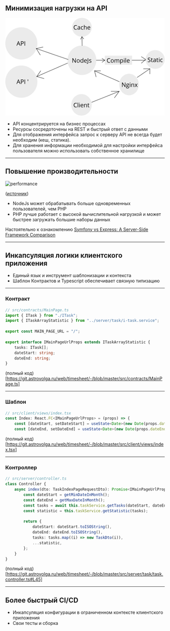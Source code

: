 ## Минимизация нагрузки на API

![scheme](./scheme.png)

-  API концентрируется на бизнес процессах
-  Ресурсы сосредоточены на REST и быстрый ответ с данными
-  Для отображения интерфейса запрос к серверу API не всегда будет необходим (кеш, статика). 
-  Для хранения информации необходимой для настройки интерфейса пользователя можно использовать собственное хранилище 

---

## Повышение производительности

![performance](https://miro.medium.com/max/512/0*R5D3K-zTNv6xpwZg)

([источник](https://medium.com/@yuiltripathee/node-js-vs-php-comparison-get-the-job-done-purpose-d3d63351ea8a))

-  NodeJs может обрабатывать больше одновременных пользователей, чем PHP
-  PHP лучше работает с высокой вычислительной нагрузкой и может быстрее загружать большие наборы данных

Настоятельно к ознакомлению [Symfony vs Express: A Server-Side Framework Comparison](https://www.diva-portal.org/smash/get/diva2:1327290/FULLTEXT01.pdf)
 
---

## Инкапсуляция логики клиентского приложения

-  Единый язык и инструмент шаблонизации и контекста 
-  Шаблон Контрактов и Typescript обеспечивает связную типизацию

---

### Контракт 

```typescript
// src/contracts/MainPage.ts
import { ITask } from "./ITask";
import { ITaskArrayStatistic } from "../server/task/i-task.service";

export const MAIN_PAGE_URL = "/";

export interface IMainPageUrlProps extends ITaskArrayStatistic {
    tasks: ITask[];
    dateStart: string;
    dateEnd: string;
}
```
(полный код)[https://git.astrovolga.ru/web/timesheet/-/blob/master/src/contracts/MainPage.ts]

---

### Шаблон 
```typescript jsx
// src/client/views/index.tsx
const Index: React.FC<IMainPageUrlProps> = (props) => {
    const [dateStart, setDateStart] = useState<Date>(new Date(props.dateStart));
    const [dateEnd, setDateEnd] = useState<Date>(new Date(props.dateEnd));
```

(полный код)[https://git.astrovolga.ru/web/timesheet/-/blob/master/src/client/views/index.tsx]

--- 
### Контроллер

```typescript
// src/server/controller.ts
class Controller {
    async index(dto: TaskIndexPageRequestDto): Promise<IMainPageUrlProps> {
        const dateStart = getMinDateInMonth();
        const dateEnd = getMaxDateInMonth();
        const tasks = await this.taskService.getTasks(dateStart, dateEnd, dto.userId);
        const statistic = this.taskService.getStatistic(tasks);

        return {
            dateStart: dateStart.toISOString(),
            dateEnd: dateEnd.toISOString(),
            tasks: tasks.map((i) => new TaskDto(i)),
            ...statistic,
        };
    }
}
```
(полный код)[https://git.astrovolga.ru/web/timesheet/-/blob/master/src/server/task/task.controller.ts#L45]

---

## Более быстрый CI/CD

-  Инкапсуляция конфигурации в ограниченном контексте клиентского приложения
-  Свои тесты и сборка
